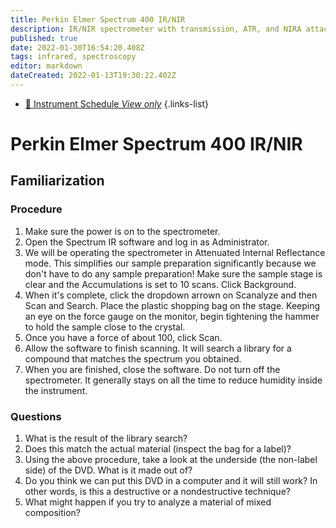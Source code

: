 ```yaml
---
title: Perkin Elmer Spectrum 400 IR/NIR
description: IR/NIR spectrometer with transmission, ATR, and NIRA attachements. A temperature controlled cell is also available.
published: true
date: 2022-01-30T16:54:20.408Z
tags: infrared, spectroscopy
editor: markdown
dateCreated: 2022-01-13T19:30:22.402Z
---
```


- [:calendar: Instrument Schedule *View only*](https://instrumentschedule.com/fom/viewonly?eid=2339&p=bsjRpe83hD)
{.links-list}

# Perkin Elmer Spectrum 400 IR/NIR

## Familiarization

### Procedure

 1. Make sure the power is on to the spectrometer.
 2. Open the Spectrum IR software and log in as Administrator.
 3. We will be operating the spectrometer in Attenuated Internal Reflectance
    mode. This simplifies our sample preparation significantly because we don't
    have to do any sample preparation! Make sure the sample stage is clear and
    the Accumulations is set to 10 scans. Click Background.
 4. When it's complete, click the dropdown arrown on Scanalyze and then Scan and
    Search. Place the plastic shopping bag on the stage. Keeping an eye on the
    force gauge on the monitor, begin tightening the hammer to hold the sample
    close to the crystal.
 6. Once you have a force of about 100, click Scan.
 7. Allow the software to finish scanning. It will search a library for a compound that matches the spectrum you obtained.
 8. When you are finished, close the software. Do not turn off the spectrometer.
    It generally stays on all the time to reduce humidity inside the instrument.

### Questions

 1. What is the result of the library search?
 2. Does this match the actual material (inspect the bag for a label)?
 3. Using the above procedure, take a look at the underside (the non-label side) of the DVD. What is it made out of?
 4. Do you think we can put this DVD in a computer and it will still work? In
    other words, is this a destructive or a nondestructive technique?
 4. What might happen if you try to analyze a material of mixed composition?

